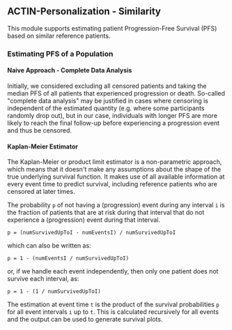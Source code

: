 ## ACTIN-Personalization - Similarity

This module supports estimating patient Progression-Free Survival (PFS) based on similar reference patients.

### Estimating PFS of a Population

#### Naive Approach - Complete Data Analysis

Initially, we considered excluding all censored patients and taking the median PFS of all patients that experienced
progression or death.
So-called "complete data analysis" may be justified in cases where censoring is independent of the estimated quantity
(e.g. where some participants randomly drop out), but in our case, individuals with longer PFS are more likely to
reach the final follow-up before experiencing a progression event and thus be censored.

#### Kaplan-Meier Estimator

The Kaplan-Meier or product limit estimator is a non-parametric approach, which means that it doesn't make any
assumptions about the shape of the true underlying survival function.
It makes use of all available information at every event time to predict survival, including reference patients who are
censored at later times.

The probability `p` of not having a (progression) event during any interval `i` is the fraction of patients that are at risk during that interval that
do not experience a (progression) event during that interval.

`p = (numSurvivedUpToI - numEventsI) / numSurvivedUpToI`

which can also be written as:

`p = 1 - (numEventsI / numSurvivedUpToI)`

or, if we handle each event independently, then only one patient does not survive each interval, as:

`p = 1 - (1 / numSurvivedUpToI)`

The estimation at event time `t` is the product of the survival probabilities `p` for all event intervals `i` up to `t`.
This is calculated recursively for all events and the output can be used to generate survival plots.